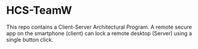 # HCS-TeamW
This repo contains a Client-Server Architectural Program. A remote secure app on the smartphone (client) can lock a remote desktop (Server) using a single button click.
